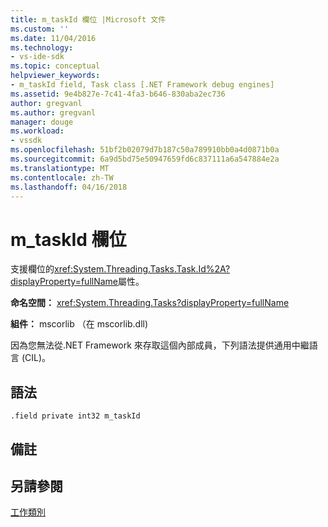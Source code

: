 ```yaml
---
title: m_taskId 欄位 |Microsoft 文件
ms.custom: ''
ms.date: 11/04/2016
ms.technology:
- vs-ide-sdk
ms.topic: conceptual
helpviewer_keywords:
- m_taskId field, Task class [.NET Framework debug engines]
ms.assetid: 9e4b827e-7c41-4fa3-b646-830aba2ec736
author: gregvanl
ms.author: gregvanl
manager: douge
ms.workload:
- vssdk
ms.openlocfilehash: 51bf2b02079d7b187c50a789910bb0a4d0871b0a
ms.sourcegitcommit: 6a9d5bd75e50947659fd6c837111a6a547884e2a
ms.translationtype: MT
ms.contentlocale: zh-TW
ms.lasthandoff: 04/16/2018
---
```

# <a name="mtaskid-field"></a>m_taskId 欄位
支援欄位的<xref:System.Threading.Tasks.Task.Id%2A?displayProperty=fullName>屬性。  
  
 **命名空間：** <xref:System.Threading.Tasks?displayProperty=fullName>  
  
 **組件：** mscorlib （在 mscorlib.dll)  
  
 因為您無法從.NET Framework 來存取這個內部成員，下列語法提供通用中繼語言 (CIL)。  
  
## <a name="syntax"></a>語法  
  
```  
.field private int32 m_taskId  
```  
  
## <a name="remarks"></a>備註  
  
## <a name="see-also"></a>另請參閱  
 [工作類別](../../extensibility/debugger/task-class-internal-members.md)